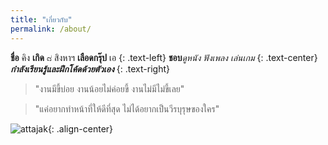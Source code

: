 ```yaml
---
title: "เกี่ยวกับ"
permalink: /about/
---
```


**ชื่อ** คิง **เกิด** ๘ สิงหาฯ **เลือดกรุ๊ป** เอ
{: .text-left}
**ชอบ**_ดูหนัง_ _ฟังเพลง_ _เล่นเกม_
{: .text-center}
**_กำลังเรียนรู้และฝึกโค้ดด้วยตัวเอง_**
{: .text-right}
> "งานมีขี้บ่อย งานน้อยไม่ค่อยขี้ งานไม่มีไม่ขี้เลย"

> "แค่อยากทำหน้าที่ให้ดีที่สุด ไม่ได้อยากเป็นวีรบุรุษของใคร"

![attajak](https://attajak.github.io/assets/images/attajak.jpg){: .align-center}